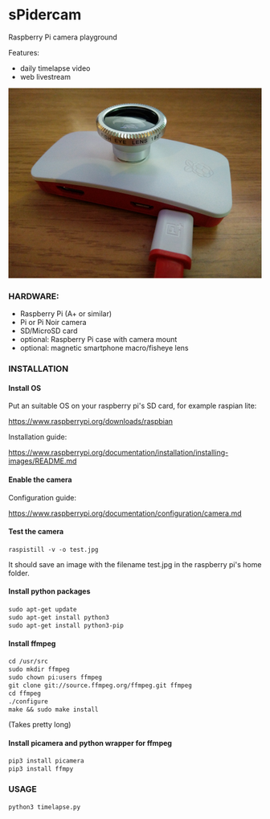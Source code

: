 # sPidercam

Raspberry Pi camera playground

Features:
- daily timelapse video
- web livestream

![Raspberry Pi with PiCamera and Lens](gfx/picamera01.png)

### HARDWARE:

- Raspberry Pi (A+ or similar)
- Pi or Pi Noir camera
- SD/MicroSD card
- optional: Raspberry Pi case with camera mount
- optional: magnetic smartphone macro/fisheye lens

### INSTALLATION

#### Install OS

Put an suitable OS on your raspberry pi's SD card, for example raspian lite:

https://www.raspberrypi.org/downloads/raspbian

Installation guide:

https://www.raspberrypi.org/documentation/installation/installing-images/README.md

#### Enable the camera

Configuration guide:

https://www.raspberrypi.org/documentation/configuration/camera.md

#### Test the camera

```
raspistill -v -o test.jpg
```

It should save an image with the filename test.jpg in the raspberry pi's home folder.

#### Install python packages
```
sudo apt-get update
sudo apt-get install python3
sudo apt-get install python3-pip
```

#### Install ffmpeg

```
cd /usr/src
sudo mkdir ffmpeg
sudo chown pi:users ffmpeg
git clone git://source.ffmpeg.org/ffmpeg.git ffmpeg
cd ffmpeg
./configure
make && sudo make install
```

(Takes pretty long)

#### Install picamera and python wrapper for ffmpeg
```
pip3 install picamera
pip3 install ffmpy
```

### USAGE

```
python3 timelapse.py
```

